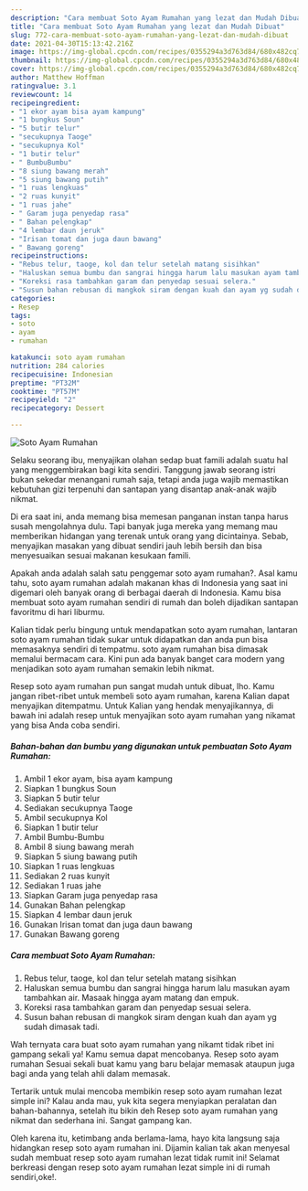 ```yaml
---
description: "Cara membuat Soto Ayam Rumahan yang lezat dan Mudah Dibuat"
title: "Cara membuat Soto Ayam Rumahan yang lezat dan Mudah Dibuat"
slug: 772-cara-membuat-soto-ayam-rumahan-yang-lezat-dan-mudah-dibuat
date: 2021-04-30T15:13:42.216Z
image: https://img-global.cpcdn.com/recipes/0355294a3d763d84/680x482cq70/soto-ayam-rumahan-foto-resep-utama.jpg
thumbnail: https://img-global.cpcdn.com/recipes/0355294a3d763d84/680x482cq70/soto-ayam-rumahan-foto-resep-utama.jpg
cover: https://img-global.cpcdn.com/recipes/0355294a3d763d84/680x482cq70/soto-ayam-rumahan-foto-resep-utama.jpg
author: Matthew Hoffman
ratingvalue: 3.1
reviewcount: 14
recipeingredient:
- "1 ekor ayam bisa ayam kampung"
- "1 bungkus Soun"
- "5 butir telur"
- "secukupnya Taoge"
- "secukupnya Kol"
- "1 butir telur"
- " BumbuBumbu"
- "8 siung bawang merah"
- "5 siung bawang putih"
- "1 ruas lengkuas"
- "2 ruas kunyit"
- "1 ruas jahe"
- " Garam juga penyedap rasa"
- " Bahan pelengkap"
- "4 lembar daun jeruk"
- "Irisan tomat dan juga daun bawang"
- " Bawang goreng"
recipeinstructions:
- "Rebus telur, taoge, kol dan telur setelah matang sisihkan"
- "Haluskan semua bumbu dan sangrai hingga harum lalu masukan ayam tambahkan air. Masaak hingga ayam matang dan empuk."
- "Koreksi rasa tambahkan garam dan penyedap sesuai selera."
- "Susun bahan rebusan di mangkok siram dengan kuah dan ayam yg sudah dimasak tadi."
categories:
- Resep
tags:
- soto
- ayam
- rumahan

katakunci: soto ayam rumahan 
nutrition: 284 calories
recipecuisine: Indonesian
preptime: "PT32M"
cooktime: "PT57M"
recipeyield: "2"
recipecategory: Dessert

---
```



![Soto Ayam Rumahan](https://img-global.cpcdn.com/recipes/0355294a3d763d84/680x482cq70/soto-ayam-rumahan-foto-resep-utama.jpg)

Selaku seorang ibu, menyajikan olahan sedap buat famili adalah suatu hal yang menggembirakan bagi kita sendiri. Tanggung jawab seorang istri bukan sekedar menangani rumah saja, tetapi anda juga wajib memastikan kebutuhan gizi terpenuhi dan santapan yang disantap anak-anak wajib nikmat.

Di era  saat ini, anda memang bisa memesan panganan instan tanpa harus susah mengolahnya dulu. Tapi banyak juga mereka yang memang mau memberikan hidangan yang terenak untuk orang yang dicintainya. Sebab, menyajikan masakan yang dibuat sendiri jauh lebih bersih dan bisa menyesuaikan sesuai makanan kesukaan famili. 



Apakah anda adalah salah satu penggemar soto ayam rumahan?. Asal kamu tahu, soto ayam rumahan adalah makanan khas di Indonesia yang saat ini digemari oleh banyak orang di berbagai daerah di Indonesia. Kamu bisa membuat soto ayam rumahan sendiri di rumah dan boleh dijadikan santapan favoritmu di hari liburmu.

Kalian tidak perlu bingung untuk mendapatkan soto ayam rumahan, lantaran soto ayam rumahan tidak sukar untuk didapatkan dan anda pun bisa memasaknya sendiri di tempatmu. soto ayam rumahan bisa dimasak memalui bermacam cara. Kini pun ada banyak banget cara modern yang menjadikan soto ayam rumahan semakin lebih nikmat.

Resep soto ayam rumahan pun sangat mudah untuk dibuat, lho. Kamu jangan ribet-ribet untuk membeli soto ayam rumahan, karena Kalian dapat menyajikan ditempatmu. Untuk Kalian yang hendak menyajikannya, di bawah ini adalah resep untuk menyajikan soto ayam rumahan yang nikamat yang bisa Anda coba sendiri.

<!--inarticleads1-->

##### Bahan-bahan dan bumbu yang digunakan untuk pembuatan Soto Ayam Rumahan:

1. Ambil 1 ekor ayam, bisa ayam kampung
1. Siapkan 1 bungkus Soun
1. Siapkan 5 butir telur
1. Sediakan secukupnya Taoge
1. Ambil secukupnya Kol
1. Siapkan 1 butir telur
1. Ambil  Bumbu-Bumbu
1. Ambil 8 siung bawang merah
1. Siapkan 5 siung bawang putih
1. Siapkan 1 ruas lengkuas
1. Sediakan 2 ruas kunyit
1. Sediakan 1 ruas jahe
1. Siapkan  Garam juga penyedap rasa
1. Gunakan  Bahan pelengkap
1. Siapkan 4 lembar daun jeruk
1. Gunakan Irisan tomat dan juga daun bawang
1. Gunakan  Bawang goreng




<!--inarticleads2-->

##### Cara membuat Soto Ayam Rumahan:

1. Rebus telur, taoge, kol dan telur setelah matang sisihkan
1. Haluskan semua bumbu dan sangrai hingga harum lalu masukan ayam tambahkan air. Masaak hingga ayam matang dan empuk.
1. Koreksi rasa tambahkan garam dan penyedap sesuai selera.
1. Susun bahan rebusan di mangkok siram dengan kuah dan ayam yg sudah dimasak tadi.




Wah ternyata cara buat soto ayam rumahan yang nikamt tidak ribet ini gampang sekali ya! Kamu semua dapat mencobanya. Resep soto ayam rumahan Sesuai sekali buat kamu yang baru belajar memasak ataupun juga bagi anda yang telah ahli dalam memasak.

Tertarik untuk mulai mencoba membikin resep soto ayam rumahan lezat simple ini? Kalau anda mau, yuk kita segera menyiapkan peralatan dan bahan-bahannya, setelah itu bikin deh Resep soto ayam rumahan yang nikmat dan sederhana ini. Sangat gampang kan. 

Oleh karena itu, ketimbang anda berlama-lama, hayo kita langsung saja hidangkan resep soto ayam rumahan ini. Dijamin kalian tak akan menyesal sudah membuat resep soto ayam rumahan lezat tidak rumit ini! Selamat berkreasi dengan resep soto ayam rumahan lezat simple ini di rumah sendiri,oke!.


